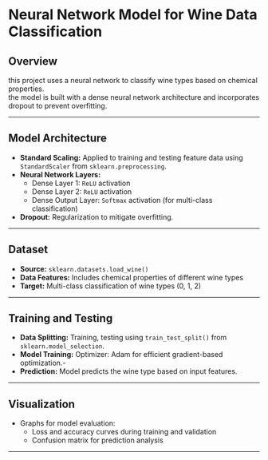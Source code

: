 # Neural Network Model for Wine Data Classification

## Overview
this project uses a neural network to classify wine types based on chemical properties. <br>
the model is built with a dense neural network architecture and incorporates dropout to prevent overfitting.

---

## Model Architecture
- **Standard Scaling:** Applied to training and testing feature data using `StandardScaler` from `sklearn.preprocessing`.  
- **Neural Network Layers:**
  - Dense Layer 1: `ReLU` activation  
  - Dense Layer 2: `ReLU` activation  
  - Dense Output Layer: `Softmax` activation (for multi-class classification)  
- **Dropout:** Regularization to mitigate overfitting.

---

## Dataset
- **Source:** `sklearn.datasets.load_wine()`  
- **Data Features:** Includes chemical properties of different wine types  
- **Target:** Multi-class classification of wine types (0, 1, 2)

---

## Training and Testing
- **Data Splitting:** Training, testing using `train_test_split()` from `sklearn.model_selection`.  
- **Model Training:** Optimizer: Adam for efficient gradient-based optimization.-
- **Prediction:** Model predicts the wine type based on input features.

---

## Visualization
- Graphs for model evaluation:
  - Loss and accuracy curves during training and validation  
  - Confusion matrix for prediction analysis  

---
